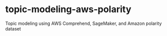 # topic-modeling-aws-polarity
Topic modeling using AWS Comprehend, SageMaker, and Amazon polarity dataset
